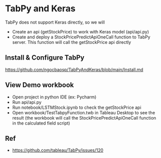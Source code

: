 # TabPy and Keras
TabPy does not support Keras directly, so we will
 - Create an api (getStockPrice) to work with Keras model (api/api.py)
 - Create and deploy a StockPricePredictApiOneCall function to TabPy server. This function will call the getStockPrice api directly
## Install & Configure TabPy
https://github.com/ngocbaosp/TabPyAndKeras/blob/main/Install.md
## View Demo workbook
- Open project in python IDE (ex: Pycharm)
- Run api/api.py
- Run notebook/LSTMStock.ipynb to check the getStockPrice api
- Open workbook/TestTabpyFunction.twb in Tableau Desktop to see the result (the workbook will call the StockPricePredictApiOneCall function in the calculated field script) 
## Ref
- https://github.com/tableau/TabPy/issues/120
